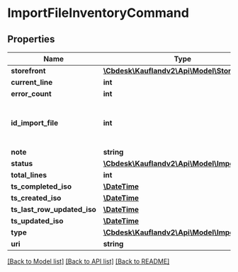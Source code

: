 # ImportFileInventoryCommand

## Properties
Name | Type | Description | Notes
------------ | ------------- | ------------- | -------------
**storefront** | [**\Cbdesk\Kauflandv2\Api\Model\Storefront**](Storefront.md) |  | 
**current_line** | **int** |  | 
**error_count** | **int** |  | 
**id_import_file** | **int** | Internal ID of Import File, unique across all Import Files | 
**note** | **string** |  | 
**status** | [**\Cbdesk\Kauflandv2\Api\Model\ImportStatus**](ImportStatus.md) |  | 
**total_lines** | **int** |  | 
**ts_completed_iso** | [**\DateTime**](\DateTime.md) |  | 
**ts_created_iso** | [**\DateTime**](\DateTime.md) |  | 
**ts_last_row_updated_iso** | [**\DateTime**](\DateTime.md) |  | 
**ts_updated_iso** | [**\DateTime**](\DateTime.md) |  | 
**type** | [**\Cbdesk\Kauflandv2\Api\Model\ImportType**](ImportType.md) |  | 
**uri** | **string** |  | 

[[Back to Model list]](../../README.md#documentation-for-models) [[Back to API list]](../../README.md#documentation-for-api-endpoints) [[Back to README]](../../README.md)


